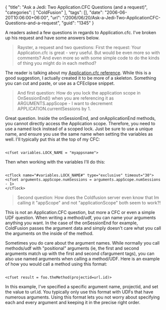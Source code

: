 {
	"title": "Ask a Jedi: Two Application.CFC Questions (and a request)",
	"categories": [
		"ColdFusion"
	],
	"tags": [],
	"date": "2006-06-20T10:06:00+06:00",
	"url": "/2006/06/20/Ask-a-Jedi-Two-ApplicationCFC-Questions-and-a-request",
	"guid": "1345"
}

A readers asked a few questions in regards to Application.cfc. I've broken up his request and have some answers below.

<blockquote>
Rayster, a request and two questions:
First the request: Your Application.cfc is great - very useful.  But would be even more so with comments?  And even more so with some simple code to do the kinds of thing you might do in each method?  
</blockquote>

The reader is talking about my <a href="http://ray.camdenfamily.com/downloads/app.pdf">Application.cfc reference</a>. While this is a good suggestion, I actually created it to be more of a skeleton. Something you can cut and paste, or use as a CFEclipse snippet. 

<blockquote>
And first question: How do you lock the application scope in OnSessionEnd() when you are referencing it as ARGUMENTS.appScope - I want to decrement APPLICATION.currentSessions by 1.
</blockquote>

Great question. Inside the onSessionEnd, and onApplicationEnd methods, you cannot directly access the Application scope. Therefore, you need to use a named lock instead of a scoped lock. Just be sure to use a unique name, and ensure you use the same name when setting the variables as well. I'll typically put this at the top of my CFC:

<code>
&lt;cfset variables.LOCK_NAME = "myappsname"&gt;
</code>

Then when working with the variables I'll do this:

<code>
&lt;cflock name="#variables.LOCK_NAME#" type="exclusive" timeout="30"&gt;
&lt;cfset arguments.appScope.numSessions = arguments.appScope.numSessions - 1&gt;
&lt;/cflock&gt;
</code>

<blockquote>
Second question: How does the Coldfusion server even know that Im calling it "appScope" and not "applicationScope"  both seem to work?!
</blockquote>

This is not an Application.CFC question, but more a CFC or even a simple UDF question. When writing a method/udf, you can name your arguments anything you want. In the case of the onSessionEnd for example, ColdFusion passes the argument data and simply doesn't care what you call the arguments on the inside of the method. 

Sometimes you do care about the argument names. While normally you call methods/udf with "positional" arguments (ie, the first and second arguments match up with the first and second cfargument tags), you can also use named arguments when calling a method/UDF. Here is an example of how you would call a method using this format:

<code>
&lt;cfset result = foo.theMethod(projectid=url.id)&gt;
</code>

In this example, I've specified a specific argument name, projectid, and set the value to url.id. You typically only use this format with UDFs that have numerous arguments. Using this format lets you not worry about specifying each and every argument and keeping it in the precise right order.